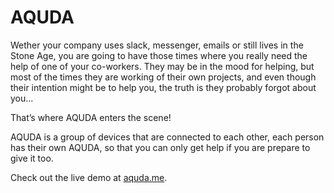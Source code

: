 # AQUDA

Wether your company uses slack, messenger, emails or still lives in the Stone Age, you are going to have those times where you really need the help of one of your co-workers. They may be in the mood for helping, but most of the times they are working of their own projects, and even though their intention might be to help you, the truth is they probably forgot about you... 

That’s where AQUDA enters the scene! 

AQUDA is a group of devices that are connected to each other, each person has their own AQUDA, so that you can only get help if you are prepare to give it too.


Check out the live demo at [aquda.me](http://aquda.me).
